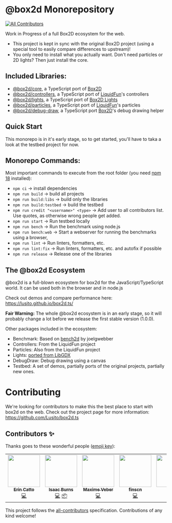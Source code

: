# @box2d Monorepository

<!-- markdown-link-check-disable -->
<!-- ALL-CONTRIBUTORS-BADGE:START - Do not remove or modify this section -->

[![All Contributors](https://img.shields.io/badge/all_contributors-6-orange.svg?style=flat-square)](#contributors-)

<!-- ALL-CONTRIBUTORS-BADGE:END -->
<!-- markdown-link-check-enable -->

Work in Progress of a full Box2D ecosystem for the web.

- This project is kept in sync with the original Box2D project (using a special tool to easily compare differences to upstream)!
- You only need to install what you actually want. Don't need particles or 2D lights? Then just install the core.

## Included Libraries:

- [@box2d/core](packages/core/README.md), a TypeScript port of [Box2D](https://github.com/erincatto/Box2D)
- [@box2d/controllers](packages/controllers/README.md), a TypeScript port of [LiquidFun](https://github.com/google/liquidfun)'s controllers
- [@box2d/lights](packages/lights/README.md), a TypeScript port of [Box2D Lights](https://github.com/libgdx/box2dlights)
- [@box2d/particles](packages/particles/README.md), a TypeScript port of [LiquidFun](https://github.com/google/liquidfun)'s particles
- [@box2d/debug-draw](packages/debug-draw/README.md), a TypeScript port [Box2D](https://github.com/erincatto/Box2D)'s debug drawing helper

## Quick Start

This monorepo is in it's early stage, so to get started, you'll have to taka a look at the testbed project for now.

## Monorepo Commands:

Most important commands to execute from the root folder (you need [npm 18](https://docs.npmjs.com/downloading-and-installing-node-js-and-npm) installed):

- `npm ci` -> install dependencies
- `npm run build` -> build all projects
- `npm run build:libs` -> build only the libraries
- `npm run build:testbed` -> build the testbed
- `npm run credit "<username>" <type>` -> Add user to all contributors list. Use quotes, as otherwise wrong people get added.
- `npm run start` -> Run testbed locally
- `npm run bench` -> Run the benchmark using node.js
- `npm run bench:web` -> Start a webserver for running the benchmarks using a browser,
- `npm run lint` -> Run linters, formatters, etc.
- `npm run lint:fix` -> Run linters, formatters, etc. and autofix if possible
- `npm run release` -> Release one of the libraries

## The @box2d Ecosystem

@box2d is a full-blown ecosystem for box2d for the JavaScript/TypeScript world. It can be used both in the browser and in node.js

Check out demos and compare performance here: https://lusito.github.io/box2d.ts/

**Fair Warning:** The whole @box2d ecosystem is in an early stage, so it will probably change a lot before we release the first stable version (1.0.0).

Other packages included in the ecosystem:

- Benchmark: Based on [bench2d](https://github.com/joelgwebber/bench2d) by joelgwebber
- Controllers: From the LiquidFun project
- Particles: Also from the LiquidFun project
- Lights: [ported from LibGDX](https://github.com/libgdx/box2dlights)
- DebugDraw: Debug drawing using a canvas
- Testbed: A set of demos, partially ports of the original projects, partially new ones.

# Contributing

We're looking for contributors to make this the best place to start with box2d on the web.
Check out the project page for more information: https://github.com/Lusito/box2d.ts

## Contributors ✨

Thanks goes to these wonderful people ([emoji key](https://allcontributors.org/docs/en/emoji-key)):

<!-- markdown-link-check-disable -->
<!-- ALL-CONTRIBUTORS-LIST:START - Do not remove or modify this section -->
<!-- prettier-ignore-start -->
<!-- markdownlint-disable -->
<table>
  <tr>
    <td align="center"><a href="http://box2d.org"><img src="https://avatars2.githubusercontent.com/u/7284063?v=4?s=100" width="100px;" alt=""/><br /><sub><b>Erin Catto</b></sub></a><br /><a href="https://github.com/Lusito/box2d.ts/commits?author=erincatto" title="Code">💻</a></td>
    <td align="center"><a href="http://flyovergames.com/"><img src="https://avatars0.githubusercontent.com/u/1216696?v=4?s=100" width="100px;" alt=""/><br /><sub><b>Isaac Burns</b></sub></a><br /><a href="https://github.com/Lusito/box2d.ts/commits?author=flyover" title="Code">💻</a> <a href="#platform-flyover" title="Packaging/porting to new platform">📦</a></td>
    <td align="center"><a href="http://nekland.fr/"><img src="https://avatars1.githubusercontent.com/u/972456?v=4?s=100" width="100px;" alt=""/><br /><sub><b>Maxime Veber</b></sub></a><br /><a href="https://github.com/Lusito/box2d.ts/commits?author=Nek-" title="Code">💻</a></td>
    <td align="center"><a href="http://fins.iteye.com/"><img src="https://avatars3.githubusercontent.com/u/288367?v=4?s=100" width="100px;" alt=""/><br /><sub><b>finscn</b></sub></a><br /><a href="https://github.com/Lusito/box2d.ts/commits?author=finscn" title="Code">💻</a></td>
    <td align="center"><a href="https://github.com/Lusito"><img src="https://avatars0.githubusercontent.com/u/1135267?v=4?s=100" width="100px;" alt=""/><br /><sub><b>lusito</b></sub></a><br /><a href="https://github.com/Lusito/box2d.ts/commits?author=Lusito" title="Code">💻</a> <a href="#maintenance-Lusito" title="Maintenance">🚧</a></td>
    <td align="center"><a href="https://github.com/DanielHZhang"><img src="https://avatars0.githubusercontent.com/u/30360288?v=4?s=100" width="100px;" alt=""/><br /><sub><b>Daniel Zhang</b></sub></a><br /><a href="#ideas-DanielHZhang" title="Ideas, Planning, & Feedback">🤔</a></td>
  </tr>
</table>

<!-- markdownlint-restore -->
<!-- prettier-ignore-end -->

<!-- ALL-CONTRIBUTORS-LIST:END -->
<!-- markdown-link-check-enable -->

This project follows the [all-contributors](https://github.com/all-contributors/all-contributors) specification. Contributions of any kind welcome!
